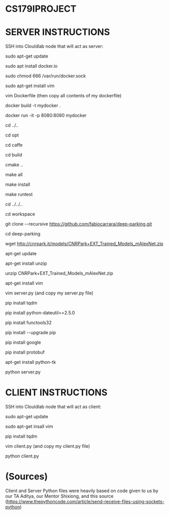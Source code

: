 # CS179IPROJECT


# SERVER INSTRUCTIONS

SSH into Clouldlab node that will act as server:

sudo apt-get update 

sudo apt install docker.io

sudo chmod 666 /var/run/docker.sock

sudo apt-get install vim

vim Dockerfile (then copy all contents of my dockerfile)

docker build -t mydocker .

docker run -it -p 8080:8080 mydocker

cd ../..

cd opt

cd caffe

cd build

cmake ..

make all

make install

make runtest

cd ../../..

cd workspace 

git clone --recursive https://github.com/fabiocarrara/deep-parking.git

cd deep-parking

wget http://cnrpark.it/models/CNRPark+EXT_Trained_Models_mAlexNet.zip

apt-get update

apt-get install unzip

unzip CNRPark+EXT_Trained_Models_mAlexNet.zip

apt-get install vim

vim server.py (and copy my server.py file)

pip install tqdm

pip install python-dateutil==2.5.0

pip install functools32

pip install --upgrade pip

pip install google

pip install protobuf

apt-get install python-tk

python server.py

# CLIENT INSTRUCTIONS

SSH into Clouldlab node that will act as client:

sudo apt-get update

sudo apt-get insall vim

pip install tqdm

vim client.py (and copy my client.py file)

python client.py 

# (Sources)
Client and Server Python files were heavily based on code given to us by our TA Aditya, our Mentor Shixiong, and this source (https://www.thepythoncode.com/article/send-receive-files-using-sockets-python)
